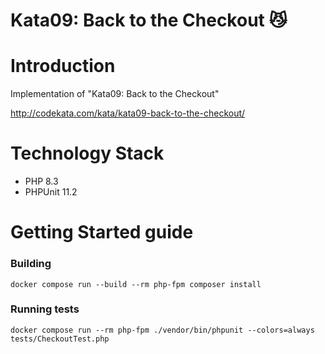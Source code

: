 # Kata09: Back to the Checkout 😼

# Introduction

Implementation of "Kata09: Back to the Checkout"

http://codekata.com/kata/kata09-back-to-the-checkout/

# Technology Stack

- PHP 8.3
- PHPUnit 11.2

# Getting Started guide

### Building

`docker compose run --build --rm php-fpm composer install`

### Running tests

`docker compose run --rm php-fpm ./vendor/bin/phpunit --colors=always tests/CheckoutTest.php`